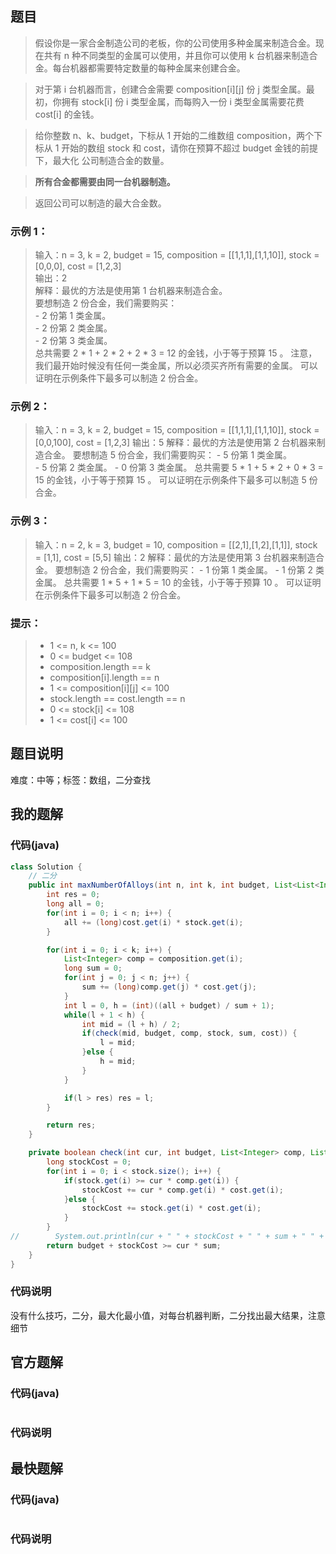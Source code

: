 ## 题目
> 假设你是一家合金制造公司的老板，你的公司使用多种金属来制造合金。现在共有 n 种不同类型的金属可以使用，并且你可以使用 k 台机器来制造合金。每台机器都需要特定数量的每种金属来创建合金。

> 对于第 i 台机器而言，创建合金需要 composition[i][j] 份 j 类型金属。最初，你拥有 stock[i] 份 i 类型金属，而每购入一份 i 类型金属需要花费 cost[i] 的金钱。

> 给你整数 n、k、budget，下标从 1 开始的二维数组 composition，两个下标从 1 开始的数组 stock 和 cost，请你在预算不超过 budget 金钱的前提下，最大化 公司制造合金的数量。

> **所有合金都需要由同一台机器制造。**

> 返回公司可以制造的最大合金数。
### 示例 1：
> 输入：n = 3, k = 2, budget = 15, composition = [[1,1,1],[1,1,10]], stock = [0,0,0], cost = [1,2,3]  
> 输出：2  
> 解释：最优的方法是使用第 1 台机器来制造合金。  
> 要想制造 2 份合金，我们需要购买：  
> \- 2 份第 1 类金属。  
> \- 2 份第 2 类金属。  
> \- 2 份第 3 类金属。  
> 总共需要 2 * 1 + 2 * 2 + 2 * 3 = 12 的金钱，小于等于预算 15 。
> 注意，我们最开始时候没有任何一类金属，所以必须买齐所有需要的金属。
> 可以证明在示例条件下最多可以制造 2 份合金。
### 示例 2：
> 输入：n = 3, k = 2, budget = 15, composition = [[1,1,1],[1,1,10]], stock = [0,0,100], cost = [1,2,3]
> 输出：5
> 解释：最优的方法是使用第 2 台机器来制造合金。 要想制造 5 份合金，我们需要购买：
> \- 5 份第 1 类金属。  
> \- 5 份第 2 类金属。
> \- 0 份第 3 类金属。
> 总共需要 5 * 1 + 5 * 2 + 0 * 3 = 15 的金钱，小于等于预算 15 。
> 可以证明在示例条件下最多可以制造 5 份合金。
### 示例 3：
> 输入：n = 2, k = 3, budget = 10, composition = [[2,1],[1,2],[1,1]], stock = [1,1], cost = [5,5]
> 输出：2
> 解释：最优的方法是使用第 3 台机器来制造合金。 要想制造 2 份合金，我们需要购买：
> \- 1 份第 1 类金属。
> \- 1 份第 2 类金属。
> 总共需要 1 * 5 + 1 * 5 = 10 的金钱，小于等于预算 10 。
> 可以证明在示例条件下最多可以制造 2 份合金。
### 提示：
> - 1 <= n, k <= 100  
> - 0 <= budget <= 108  
> - composition.length == k  
> - composition[i].length == n  
> - 1 <= composition[i][j] <= 100  
> - stock.length == cost.length == n  
> - 0 <= stock[i] <= 108  
> - 1 <= cost[i] <= 100
## 题目说明
难度：中等；标签：数组，二分查找
## 我的题解
### 代码(java)
```java
class Solution {
    // 二分
    public int maxNumberOfAlloys(int n, int k, int budget, List<List<Integer>> composition, List<Integer> stock, List<Integer> cost) {
        int res = 0;
        long all = 0;
        for(int i = 0; i < n; i++) {
            all += (long)cost.get(i) * stock.get(i);
        }

        for(int i = 0; i < k; i++) {
            List<Integer> comp = composition.get(i);
            long sum = 0;
            for(int j = 0; j < n; j++) {
                sum += (long)comp.get(j) * cost.get(j);
            }
            int l = 0, h = (int)((all + budget) / sum + 1);
            while(l + 1 < h) {
                int mid = (l + h) / 2;
                if(check(mid, budget, comp, stock, sum, cost)) {
                    l = mid;
                }else {
                    h = mid;
                }
            }

            if(l > res) res = l;
        }

        return res;
    }

    private boolean check(int cur, int budget, List<Integer> comp, List<Integer> stock, long sum, List<Integer> cost) {
        long stockCost = 0;
        for(int i = 0; i < stock.size(); i++) {
            if(stock.get(i) >= cur * comp.get(i)) {
                stockCost += cur * comp.get(i) * cost.get(i);
            }else {
                stockCost += stock.get(i) * cost.get(i);
            }
        }
//        System.out.println(cur + " " + stockCost + " " + sum + " " + budget);
        return budget + stockCost >= cur * sum;
    }
}
```
### 代码说明
没有什么技巧，二分，最大化最小值，对每台机器判断，二分找出最大结果，注意细节
## 官方题解
### 代码(java)
```java
```
### 代码说明
## 最快题解
### 代码(java)
```java
```
### 代码说明

